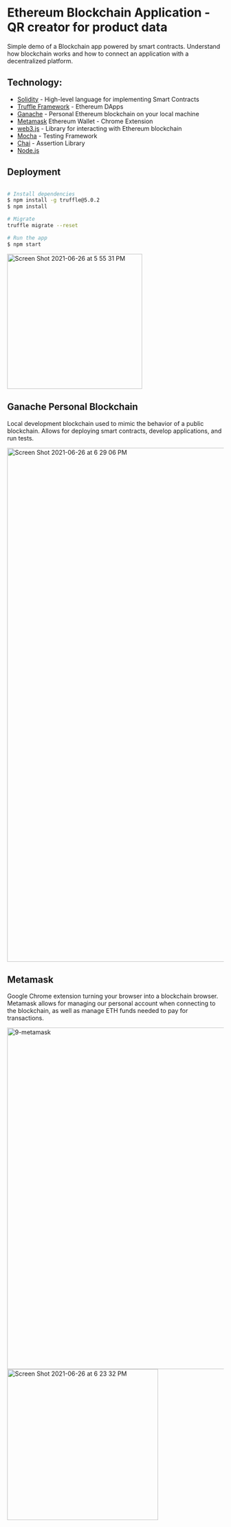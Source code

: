 # Ethereum Blockchain Application - QR creator for product data

Simple demo of a Blockchain app powered by smart contracts. Understand how blockchain works and how to connect an application with a decentralized platform. 

## Technology:
* [Solidity](https://docs.soliditylang.org/en/v0.5.3/) - High-level language for implementing Smart Contracts 
* [Truffle Framework](https://www.trufflesuite.com/truffle) - Ethereum DApps 
* [Ganache](https://www.trufflesuite.com/ganache) - Personal Ethereum blockchain on your local machine
* [Metamask](https://metamask.io/) Ethereum Wallet - Chrome Extension 
* [web3.js](https://web3js.readthedocs.io/en/v1.3.4/) - Library for interacting with Ethereum blockchain
* [Mocha](https://mochajs.org/) - Testing Framework
* [Chai](https://www.chaijs.com/) - Assertion Library 
* [Node.js](https://nodejs.org/en/)

## Deployment 
```bash

# Install dependencies 
$ npm install -g truffle@5.0.2
$ npm install

# Migrate 
truffle migrate --reset

# Run the app
$ npm start
```

 
 
<img width="314" alt="Screen Shot 2021-06-26 at 5 55 31 PM" src="https://user-images.githubusercontent.com/59374267/123529689-b5a05c00-d6a7-11eb-9b65-eaa9ea521d3b.png">

## Ganache Personal Blockchain 
Local development blockchain used to mimic the behavior of a public blockchain. Allows for deploying smart contracts, develop applications, and run tests.

<img width="1195" alt="Screen Shot 2021-06-26 at 6 29 06 PM" src="https://user-images.githubusercontent.com/59374267/123530177-67418c00-d6ac-11eb-8b5e-3afd65fc48fc.png">

## Metamask

Google Chrome extension turning your browser into a blockchain browser. Metamask allows for managing our personal account when connecting to the blockchain, as well as manage ETH funds needed to pay for transactions. 

<img width="794" alt="9-metamask" src="https://user-images.githubusercontent.com/59374267/123530068-5cd2c280-d6ab-11eb-9e0b-85c6411f3602.png">
<img width="351" alt="Screen Shot 2021-06-26 at 6 23 32 PM" src="https://user-images.githubusercontent.com/59374267/123530096-a02d3100-d6ab-11eb-9a1f-e4e51233f1f6.png">


